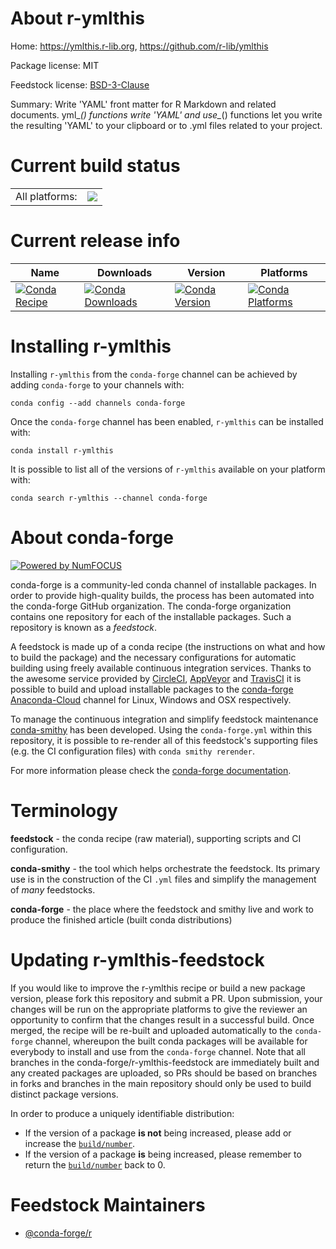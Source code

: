 About r-ymlthis
===============

Home: https://ymlthis.r-lib.org, https://github.com/r-lib/ymlthis

Package license: MIT

Feedstock license: [BSD-3-Clause](https://github.com/conda-forge/r-ymlthis-feedstock/blob/master/LICENSE.txt)

Summary: Write 'YAML' front matter for R Markdown and related documents. yml_*() functions write 'YAML' and use_*() functions let you write the resulting 'YAML' to your clipboard or to .yml files related to your project.

Current build status
====================


<table><tr><td>All platforms:</td>
    <td>
      <a href="https://dev.azure.com/conda-forge/feedstock-builds/_build/latest?definitionId=8987&branchName=master">
        <img src="https://dev.azure.com/conda-forge/feedstock-builds/_apis/build/status/r-ymlthis-feedstock?branchName=master">
      </a>
    </td>
  </tr>
</table>

Current release info
====================

| Name | Downloads | Version | Platforms |
| --- | --- | --- | --- |
| [![Conda Recipe](https://img.shields.io/badge/recipe-r--ymlthis-green.svg)](https://anaconda.org/conda-forge/r-ymlthis) | [![Conda Downloads](https://img.shields.io/conda/dn/conda-forge/r-ymlthis.svg)](https://anaconda.org/conda-forge/r-ymlthis) | [![Conda Version](https://img.shields.io/conda/vn/conda-forge/r-ymlthis.svg)](https://anaconda.org/conda-forge/r-ymlthis) | [![Conda Platforms](https://img.shields.io/conda/pn/conda-forge/r-ymlthis.svg)](https://anaconda.org/conda-forge/r-ymlthis) |

Installing r-ymlthis
====================

Installing `r-ymlthis` from the `conda-forge` channel can be achieved by adding `conda-forge` to your channels with:

```
conda config --add channels conda-forge
```

Once the `conda-forge` channel has been enabled, `r-ymlthis` can be installed with:

```
conda install r-ymlthis
```

It is possible to list all of the versions of `r-ymlthis` available on your platform with:

```
conda search r-ymlthis --channel conda-forge
```


About conda-forge
=================

[![Powered by NumFOCUS](https://img.shields.io/badge/powered%20by-NumFOCUS-orange.svg?style=flat&colorA=E1523D&colorB=007D8A)](http://numfocus.org)

conda-forge is a community-led conda channel of installable packages.
In order to provide high-quality builds, the process has been automated into the
conda-forge GitHub organization. The conda-forge organization contains one repository
for each of the installable packages. Such a repository is known as a *feedstock*.

A feedstock is made up of a conda recipe (the instructions on what and how to build
the package) and the necessary configurations for automatic building using freely
available continuous integration services. Thanks to the awesome service provided by
[CircleCI](https://circleci.com/), [AppVeyor](https://www.appveyor.com/)
and [TravisCI](https://travis-ci.com/) it is possible to build and upload installable
packages to the [conda-forge](https://anaconda.org/conda-forge)
[Anaconda-Cloud](https://anaconda.org/) channel for Linux, Windows and OSX respectively.

To manage the continuous integration and simplify feedstock maintenance
[conda-smithy](https://github.com/conda-forge/conda-smithy) has been developed.
Using the ``conda-forge.yml`` within this repository, it is possible to re-render all of
this feedstock's supporting files (e.g. the CI configuration files) with ``conda smithy rerender``.

For more information please check the [conda-forge documentation](https://conda-forge.org/docs/).

Terminology
===========

**feedstock** - the conda recipe (raw material), supporting scripts and CI configuration.

**conda-smithy** - the tool which helps orchestrate the feedstock.
                   Its primary use is in the construction of the CI ``.yml`` files
                   and simplify the management of *many* feedstocks.

**conda-forge** - the place where the feedstock and smithy live and work to
                  produce the finished article (built conda distributions)


Updating r-ymlthis-feedstock
============================

If you would like to improve the r-ymlthis recipe or build a new
package version, please fork this repository and submit a PR. Upon submission,
your changes will be run on the appropriate platforms to give the reviewer an
opportunity to confirm that the changes result in a successful build. Once
merged, the recipe will be re-built and uploaded automatically to the
`conda-forge` channel, whereupon the built conda packages will be available for
everybody to install and use from the `conda-forge` channel.
Note that all branches in the conda-forge/r-ymlthis-feedstock are
immediately built and any created packages are uploaded, so PRs should be based
on branches in forks and branches in the main repository should only be used to
build distinct package versions.

In order to produce a uniquely identifiable distribution:
 * If the version of a package **is not** being increased, please add or increase
   the [``build/number``](https://conda.io/docs/user-guide/tasks/build-packages/define-metadata.html#build-number-and-string).
 * If the version of a package **is** being increased, please remember to return
   the [``build/number``](https://conda.io/docs/user-guide/tasks/build-packages/define-metadata.html#build-number-and-string)
   back to 0.

Feedstock Maintainers
=====================

* [@conda-forge/r](https://github.com/conda-forge/r/)

